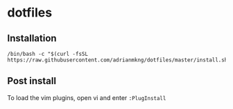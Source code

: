 # dotfiles

## Installation
```
/bin/bash -c "$(curl -fsSL https://raw.githubusercontent.com/adrianmkng/dotfiles/master/install.sh)"
```

## Post install

To load the vim plugins, open vi and enter `:PlugInstall`
